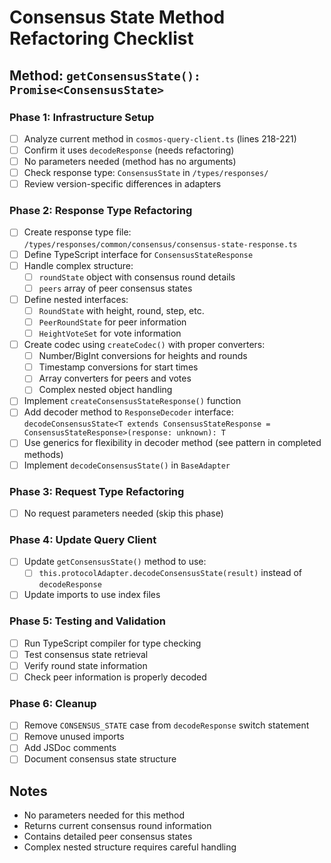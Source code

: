 # Consensus State Method Refactoring Checklist

## Method: `getConsensusState(): Promise<ConsensusState>`

### Phase 1: Infrastructure Setup
- [ ] Analyze current method in `cosmos-query-client.ts` (lines 218-221)
- [ ] Confirm it uses `decodeResponse` (needs refactoring)
- [ ] No parameters needed (method has no arguments)
- [ ] Check response type: `ConsensusState` in `/types/responses/`
- [ ] Review version-specific differences in adapters

### Phase 2: Response Type Refactoring
- [ ] Create response type file: `/types/responses/common/consensus/consensus-state-response.ts`
- [ ] Define TypeScript interface for `ConsensusStateResponse`
- [ ] Handle complex structure:
  - [ ] `roundState` object with consensus round details
  - [ ] `peers` array of peer consensus states
- [ ] Define nested interfaces:
  - [ ] `RoundState` with height, round, step, etc.
  - [ ] `PeerRoundState` for peer information
  - [ ] `HeightVoteSet` for vote information
- [ ] Create codec using `createCodec()` with proper converters:
  - [ ] Number/BigInt conversions for heights and rounds
  - [ ] Timestamp conversions for start times
  - [ ] Array converters for peers and votes
  - [ ] Complex nested object handling
- [ ] Implement `createConsensusStateResponse()` function
- [ ] Add decoder method to `ResponseDecoder` interface: `decodeConsensusState<T extends ConsensusStateResponse = ConsensusStateResponse>(response: unknown): T`
- [ ] Use generics for flexibility in decoder method (see pattern in completed methods)
- [ ] Implement `decodeConsensusState()` in `BaseAdapter`

### Phase 3: Request Type Refactoring
- [ ] No request parameters needed (skip this phase)

### Phase 4: Update Query Client
- [ ] Update `getConsensusState()` method to use:
  - [ ] `this.protocolAdapter.decodeConsensusState(result)` instead of `decodeResponse`
- [ ] Update imports to use index files

### Phase 5: Testing and Validation
- [ ] Run TypeScript compiler for type checking
- [ ] Test consensus state retrieval
- [ ] Verify round state information
- [ ] Check peer information is properly decoded

### Phase 6: Cleanup
- [ ] Remove `CONSENSUS_STATE` case from `decodeResponse` switch statement
- [ ] Remove unused imports
- [ ] Add JSDoc comments
- [ ] Document consensus state structure

## Notes
- No parameters needed for this method
- Returns current consensus round information
- Contains detailed peer consensus states
- Complex nested structure requires careful handling